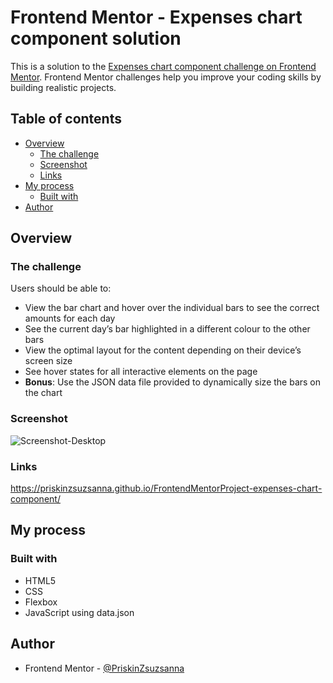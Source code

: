 # Frontend Mentor - Expenses chart component solution

This is a solution to the [Expenses chart component challenge on Frontend Mentor](https://www.frontendmentor.io/challenges/expenses-chart-component-e7yJBUdjwt). Frontend Mentor challenges help you improve your coding skills by building realistic projects. 

## Table of contents

- [Overview](#overview)
  - [The challenge](#the-challenge)
  - [Screenshot](#screenshot)
  - [Links](#links)
- [My process](#my-process)
  - [Built with](#built-with)
- [Author](#author)




## Overview

### The challenge

Users should be able to:

- View the bar chart and hover over the individual bars to see the correct amounts for each day
- See the current day’s bar highlighted in a different colour to the other bars
- View the optimal layout for the content depending on their device’s screen size
- See hover states for all interactive elements on the page
- **Bonus**: Use the JSON data file provided to dynamically size the bars on the chart

### Screenshot
![Screenshot-Desktop](https://user-images.githubusercontent.com/121173949/212545200-1426c856-5d07-4602-8f37-933a50879587.png)

### Links
https://priskinzsuzsanna.github.io/FrontendMentorProject-expenses-chart-component/

## My process

### Built with

- HTML5
- CSS
- Flexbox
- JavaScript using data.json

## Author
- Frontend Mentor - [@PriskinZsuzsanna](https://www.frontendmentor.io/profile/PriskinZsuzsanna)

